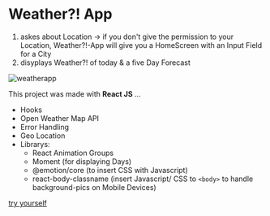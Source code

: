 
# Weather?! App

1. askes about Location -> if you don't give the permission to your Location, Weather?!-App will give you a HomeScreen with an Input Field for a City 
2. disyplays Weather?! of today & a five Day Forecast

![weatherapp](weaterapp.gif)

This project was made with **React JS** ... 
* Hooks
* Open Weather Map API
* Error Handling
* Geo Location
* Librarys:  
  * React Animation Groups 
  * Moment (for displaying Days) 
  * @emotion/core (to insert CSS with Javascript) 
  * react-body-classname (insert Javascript/ CSS to `<body>` to handle background-pics on Mobile Devices)

[try yourself](https://weather-aquin.netlify.app/)
